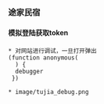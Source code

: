 ### 途家民宿

#### 模拟登陆获取token
    * 对网站进行调试，一旦打开弹出
    (function anonymous(
      ) {
      debugger
     })

    * image/tujia_debug.png

